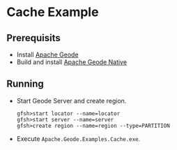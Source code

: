﻿# Cache Example

## Prerequisits
* Install [Apache Geode](https://geode.apache.org)
* Build and install [Apache Geode Native](https://github.com/apache/geode-native)

## Running
* Start Geode Server and create region.
  ```
  gfsh>start locator --name=locator
  gfsh>start server --name=server
  gfsh>create region --name=region --type=PARTITION
  ```
* Execute `Apache.Geode.Examples.Cache.exe`.
